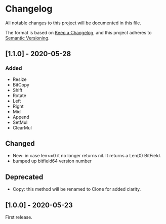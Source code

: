 # Changelog
All notable changes to this project will be documented in this file.

The format is based on [Keep a Changelog](https://keepachangelog.com/en/1.0.0/),
and this project adheres to [Semantic Versioning](https://semver.org/spec/v2.0.0.html).

## [1.1.0] - 2020-05-28
### Added
- Resize
- BitCopy
- Shift
- Rotate
- Left
- Right
- Mid
- Append
- SetMul
- ClearMul

## Changed
- New: in case len<=0 it no longer returns nil. It returns a Len(0) BitField.
- bumped up bitfield64 version number

## Deprecated
- Copy: this method will be renamed to Clone for added clarity.

## [1.0.0] - 2020-05-23

First release.
